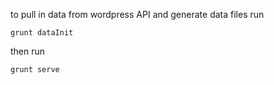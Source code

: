 to pull in data from wordpress API and generate data files run

    grunt dataInit

then run

    grunt serve

